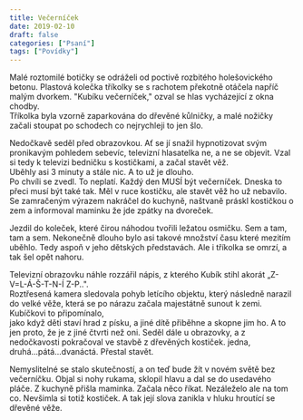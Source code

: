 ```yaml
---
title: Večerníček
date: 2019-02-10
draft: false
categories: ["Psaní"]
tags: ["Povídky"]
---
```


<!-- nikdy jsem neudal kdy se to odehrava, coz je na jednu stranu fajn,
jako "secret" na stranu druhou by to bylo fajn vedet
Šok začátku nového milenia zmírnovali staré pořádky a životní jistoty.
Pro Kubíka taková jistota byla napříkald že se v určenou hodinu na malé
zrnité televizi objeví televizní hlasatelka.
 -->
Malé roztomilé botičky se odráželi od poctivě rozbitého holešovického
betonu. Plastová kolečka tříkolky se s rachotem překotně otáčela
napříč malým dvorkem.
"Kubíku večerníček," ozval se hlas vycházející z okna chodby.\
Tříkolka byla vzorně zaparkována do dřevěné kůlničky, a malé nožičky
začali stoupat po schodech co nejrychleji to jen šlo.

Nedočkavě seděl před obrazovkou. 
Ať se jí snažil hypnotizovat svým pronikavým pohledem sebevíc,
televizní hlasatelka ne, a ne se objevit. Vzal si tedy k televizi
bedničku s kostičkami, a začal stavět věž.\
Uběhly asi 3 minuty a stále nic. A to už je dlouho.\
Po chvíli se zvedl. To neplatí. Každý den MUSÍ být večerníček. Dneska to
přeci musí být také tak. Měl v ruce kostičku, ale stavět věž ho už nebavilo.
Se zamračeným výrazem nakráčel do kuchyně, naštvaně práskl kostičkou o zem a 
informoval maminku že jde zpátky na dvoreček.

Jezdil do koleček, které čirou náhodou tvořili ležatou osmičku. Sem a
tam, tam a sem. Nekonečně dlouho bylo asi takové množství času
které mezitím uběhlo. Tedy aspoň v jeho dětských představách. Ale i
tříkolka se omrzí, a tak šel opět nahoru.

Televizní obrazovku náhle rozzářil nápis, z kterého Kubík stihl akorát
„Z-V=L-Á-Š-T-N-Í Z-P..".\
Roztřesená kamera sledovala pohyb letícího objektu, který následně
narazil do velké věže, která se po nárazu začala majestátně sunout k
zemi. 
Kubíčkovi to připomínalo,\
jako když děti staví hrad z písku, a jiné dítě přiběhne a skopne jim ho.
A to jen proto, že je z jiné čtvrti než oni. Seděl dále u obrazovky, a z
nedočkavosti pokračoval ve stavbě z dřevěných kostiček. jedna,
druhá...pátá...dvanáctá. Přestal stavět.

Nemyslitelné se stalo skutečností, a on teď bude žít v novém světě bez
večerníčku. Objal si nohy rukama, sklopil hlavu a dal se do usedavého
pláče. Z kuchyně přišla maminka. Začala něco říkat. Nezáleželo ale na
tom co. Nevšimla si totiž kostiček. A tak její slova zanikla v hluku
hroutící se dřevěné věže.
